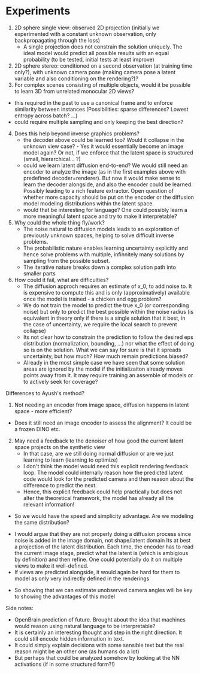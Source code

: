 # Experiments

1. 2D sphere single view: observed 2D projection (initially we experimented with a constant unknown observation, 
  only backpropagating through the loss) 
   * A single projection does not constrain the solution uniquely. The ideal model would predict all possible results
     with an equal probability (to be tested, initial tests at least improve)
2. 2D sphere stereo: conditioned on a second observation (at training time only?), with unknown camera pose
  (making camera pose a latent variable and also conditioning on the rendering?)?
3. For complex scenes consisting of multiple objects, would it be possible to learn 3D from unrelated monocular 2D views?
  - this required in the past to use a canonical frame and to enforce similarity between instances
    (Possibilities: sparse differences? Lowest entropy across batch? ...)
  - could require multiple sampling and only keeping the best direction?
4. Does this help beyond inverse graphics problems?
   - the decoder above could be learned too? Would it collapse in the unknown view case? - Yes it would essentially become 
     an image model again? Or not, if we enforce that the latent space is structured (small, hierarchical... ?)
   - could we learn latent diffusion end-to-end? We would still need an encoder to analyze the image 
     (as in the first examples above with predefined decoder=renderer). But now it would make sense to learn the 
     decoder alongside, and also the encoder could be learned. Possibly leading to a rich feature extractor. Open question
     of whether more capacity should be put on the encoder or the diffusion model modeling distributions within the latent
     space.
   - would that be interesting for language? One could possibly learn a more meaningful latent space and try to make it
     interpretable?
5. Why could the whole thing fly/work?
   - The noise natural to diffusion models leads to an exploration of previously unknown spaces, helping to 
     solve difficult inverse problems.
   - The probabilistic nature enables learning uncertainty explicitly and hence solve problems with multiple, 
     infinnitely many solutions by sampling from the possible subset.
   - The iterative nature breaks down a complex solution path into smaller parts
6. How could it fail, what are difficulties?
   - The diffusion approch requires an estimate of x_0, to add noise to. It is expensive to compute this and is only
     (approximatively) available once the model is trained - a chicken and egg problem?
   - We do not train the model to predict the true x_0 (or corresponding noise) but only to predict the best possible
     within the noise radius (is equivalent in theory only if there is a single solution that it best, in the case of 
     uncertainty, we require the local search to prevent collapse)
   - Its not clear how to constrain the prediction to follow the desired eps distribution (normalization, bounding, ...)
     nor what the effect of doing so is on the solution. What we can say for sure is that it spreads uncertainty, but 
     how much? How much remain predictions biased?
   - Already in the most simple case we have seen that some solution areas are ignored by the model if the initializaiton
     already moves points away from it. It may require training an assemble of models or to actively seek for coverage?

Differences to Ayush's method?
1. Not needing an encoder from image space, diffusion happens in latent space - more efficient? 
  * Does it still need an image encoder to assess the alignment? It could be a frozen DINO etc.
2. May need a feedback to the denoiser of how good the current latent space projects on the synthetic view
   * In that case, are we still doing normal diffusion or are we just learning to learn (learning to optimize)
   * I don't think the model would need this explicit rendering feedback loop. The model could internally reason how the 
     predicted latent code would look for the predicted camera and then reason about the difference to predict the next.
   * Hence, this explicit feedback could help practically but does not alter the theoretical framework, the model has
     already all the relevant information!
 - So we would have the speed and simplicity advantage. Are we modeling the same distribution?
  * I would argue that they are not properly doing a diffusion process since noise is added in the image domain, not shape/latent domain
    Its at best a projection of the latent distribution. Each time, the encoder has to read the current image stage,
    predict what the latent is (which is ambigious by definition) and then refine. One could potentially do it on multiple 
    views to make it well-defined. 
  * If views are predicted alongside, it would again be hard for them to model as only very indirectly defined in the renderings
 - So showing that we can estimate unobserved camera angles will be key to showing the advantages of this model

Side notes:
 - OpenBrain prediction of future. Brought about the idea that machines would reason using natural language to be interpretable? 
 - It is certainly an interesting thought and step in the right direction. It could still encode hidden information in text. 
 - It could simply explain decisions with some sensible text but the real reason might be an other one (as humans do a lot)
  - But perhaps that could be analyzed somehow by looking at the NN activations (if in some structured form?!) 